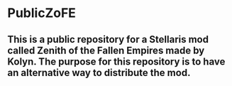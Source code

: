 # PublicZoFE

## This is a public repository for a Stellaris mod called Zenith of the Fallen Empires made by Kolyn. The purpose for this repository is to have an alternative way to distribute the mod.
